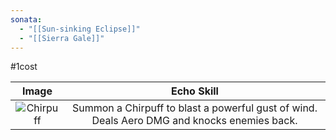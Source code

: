 ```yaml
---
sonata:
  - "[[Sun-sinking Eclipse]]"
  - "[[Sierra Gale]]"
---
```

#1cost

|                                        Image                                        |                                         Echo Skill                                          |
| :---------------------------------------------------------------------------------: | :-----------------------------------------------------------------------------------------: |
| ![Chirpuff](https://img.game8.co/3883836/b75216b675d13cff3b85a6f99d0ab5e4.png/show) | Summon a Chirpuff to blast a powerful gust of wind. Deals Aero DMG and knocks enemies back. |
